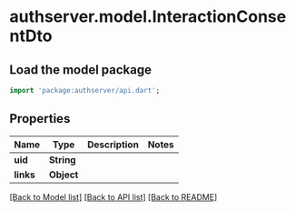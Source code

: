 # authserver.model.InteractionConsentDto

## Load the model package
```dart
import 'package:authserver/api.dart';
```

## Properties
Name | Type | Description | Notes
------------ | ------------- | ------------- | -------------
**uid** | **String** |  | 
**links** | **Object** |  | 

[[Back to Model list]](../README.md#documentation-for-models) [[Back to API list]](../README.md#documentation-for-api-endpoints) [[Back to README]](../README.md)


